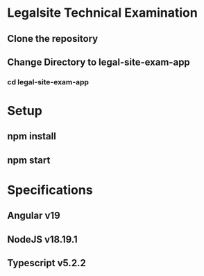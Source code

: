 # Legalsite Technical Examination

## Clone the repository 
## Change Directory to legal-site-exam-app
### cd legal-site-exam-app

# Setup
## npm install
## npm start

# Specifications
## Angular v19
## NodeJS v18.19.1
## Typescript v5.2.2